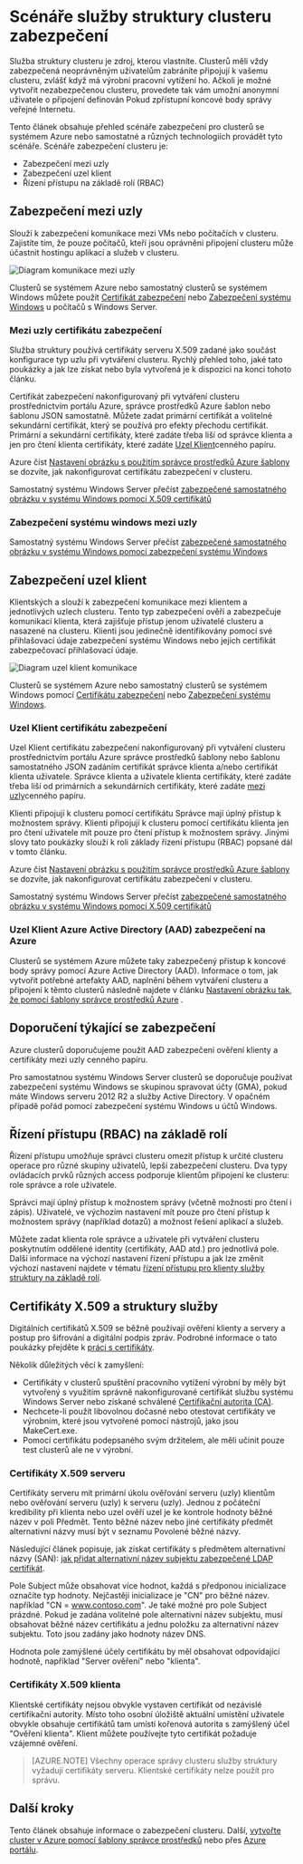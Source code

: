 <properties
   pageTitle="Zabezpečené clusteru služby struktury | Microsoft Azure"
   description="Popisuje scénáře zabezpečení pro službu struktury obrázku a jiné technologie provádět tyto scénáře."
   services="service-fabric"
   documentationCenter=".net"
   authors="ChackDan"
   manager="timlt"
   editor=""/>

<tags
   ms.service="service-fabric"
   ms.devlang="dotnet"
   ms.topic="article"
   ms.tgt_pltfrm="na"
   ms.workload="na"
   ms.date="08/19/2016"
   ms.author="chackdan"/>

# <a name="service-fabric-cluster-security-scenarios"></a>Scénáře služby struktury clusteru zabezpečení

Služba struktury clusteru je zdroj, kterou vlastníte. Clusterů měli vždy zabezpečená neoprávněným uživatelům zabráníte připojují k vašemu clusteru, zvlášť když má výrobní pracovní vytížení ho. Ačkoli je možné vytvořit nezabezpečenou clusteru, provedete tak vám umožní anonymní uživatele o připojení definován Pokud zpřístupní koncové body správy veřejné Internetu. 

Tento článek obsahuje přehled scénáře zabezpečení pro clusterů se systémem Azure nebo samostatné a různých technologiích provádět tyto scénáře. Scénáře zabezpečení clusteru je:

- Zabezpečení mezi uzly
- Zabezpečení uzel klient
- Řízení přístupu na základě rolí (RBAC)

## <a name="node-to-node-security"></a>Zabezpečení mezi uzly
Slouží k zabezpečení komunikace mezi VMs nebo počítačích v clusteru. Zajistíte tím, že pouze počítačů, kteří jsou oprávněni připojení clusteru může účastnit hostingu aplikací a služeb v clusteru.

![Diagram komunikace mezi uzly][Node-to-Node]

Clusterů se systémem Azure nebo samostatný clusterů se systémem Windows můžete použít [Certifikát zabezpečení](https://msdn.microsoft.com/library/ff649801.aspx) nebo [Zabezpečení systému Windows](https://msdn.microsoft.com/library/ff649396.aspx) u počítačů s Windows Server.
### <a name="node-to-node-certificate-security"></a>Mezi uzly certifikátu zabezpečení
Služba struktury používá certifikáty serveru X.509 zadané jako součást konfigurace typ uzlu při vytváření clusteru. Rychlý přehled toho, jaké tato poukázky a jak lze získat nebo byla vytvořená je k dispozici na konci tohoto článku.

Certifikát zabezpečení nakonfigurovaný při vytváření clusteru prostřednictvím portálu Azure, správce prostředků Azure šablon nebo šablonu JSON samostatně. Můžete zadat primární certifikát a volitelné sekundární certifikát, který se používá pro efekty přechodu certifikát. Primární a sekundární certifikáty, které zadáte třeba liší od správce klienta a jen pro čtení klienta certifikáty, které zadáte [Uzel Klient](#client-to-node-security)cenného papíru.

Azure číst [Nastavení obrázku s použitím správce prostředků Azure šablony](service-fabric-cluster-creation-via-arm.md) se dozvíte, jak nakonfigurovat certifikátu zabezpečení v clusteru.

Samostatný systému Windows Server přečíst [zabezpečené samostatného obrázku v systému Windows pomocí X.509 certifikátů](service-fabric-windows-cluster-x509-security.md)

### <a name="node-to-node-windows-security"></a>Zabezpečení systému windows mezi uzly
Samostatný systému Windows Server přečíst [zabezpečené samostatného obrázku v systému Windows pomocí zabezpečení systému Windows](service-fabric-windows-cluster-windows-security.md)

## <a name="client-to-node-security"></a>Zabezpečení uzel klient
Klientských a slouží k zabezpečení komunikace mezi klientem a jednotlivých uzlech clusteru. Tento typ zabezpečení ověří a zabezpečuje komunikaci klienta, která zajišťuje přístup jenom uživatelé clusteru a nasazené na clusteru. Klienti jsou jedinečně identifikovány pomocí své přihlašovací údaje zabezpečení systému Windows nebo jejich certifikát zabezpečovací přihlašovací údaje.

![Diagram uzel klient komunikace][Client-to-Node]

Clusterů se systémem Azure nebo samostatný clusterů se systémem Windows pomocí [Certifikátu zabezpečení](https://msdn.microsoft.com/library/ff649801.aspx) nebo [Zabezpečení systému Windows](https://msdn.microsoft.com/library/ff649396.aspx).

### <a name="client-to-node-certificate-security"></a>Uzel Klient certifikátu zabezpečení
 Uzel Klient certifikátu zabezpečení nakonfigurovaný při vytváření clusteru prostřednictvím portálu Azure správce prostředků šablony nebo šablonu samostatného JSON zadáním certifikát správce klienta a/nebo certifikát klienta uživatele.  Správce klienta a uživatele klienta certifikáty, které zadáte třeba liší od primárních a sekundárních certifikáty, které zadáte [mezi uzly](#node-to-node-security)cenného papíru.

Klienti připojují k clusteru pomocí certifikátu Správce mají úplný přístup k možnostem správy.  Klienti připojují k clusteru pomocí certifikátu klienta jen pro čtení uživatele mít pouze pro čtení přístup k možnostem správy. Jinými slovy tato poukázky slouží k roli základy řízení přístupu (RBAC) popsané dál v tomto článku.

Azure číst [Nastavení obrázku s použitím správce prostředků Azure šablony](service-fabric-cluster-creation-via-arm.md) se dozvíte, jak nakonfigurovat certifikátu zabezpečení v clusteru.

Samostatný systému Windows Server přečíst [zabezpečené samostatného obrázku v systému Windows pomocí X.509 certifikátů](service-fabric-windows-cluster-x509-security.md)

### <a name="client-to-node-azure-active-directory-aad-security-on-azure"></a>Uzel Klient Azure Active Directory (AAD) zabezpečení na Azure
Clusterů se systémem Azure můžete taky zabezpečený přístup k koncové body správy pomocí Azure Active Directory (AAD). Informace o tom, jak vytvořit potřebné artefakty AAD, naplnění během vytváření clusteru a připojení k těmto clusterů následně najdete v článku [Nastavení obrázku tak, že pomocí šablony správce prostředků Azure](service-fabric-cluster-creation-via-arm.md) .

## <a name="security-recommendations"></a>Doporučení týkající se zabezpečení
Azure clusterů doporučujeme použít AAD zabezpečení ověření klienty a certifikáty mezi uzly cenného papíru.

Pro samostatnou systému Windows Server clusterů se doporučuje používat zabezpečení systému Windows se skupinou spravovat účty (GMA), pokud máte Windows serveru 2012 R2 a služby Active Directory. V opačném případě pořád pomocí zabezpečení systému Windows u účtů Windows.

## <a name="role-based-access-control-rbac"></a>Řízení přístupu (RBAC) na základě rolí
Řízení přístupu umožňuje správci clusteru omezit přístup k určité clusteru operace pro různé skupiny uživatelů, lepší zabezpečení clusteru. Dva typy ovládacích prvků různých access podporuje klientům připojení ke clusteru: role správce a role uživatele.

Správci mají úplný přístup k možnostem správy (včetně možností pro čtení i zápis). Uživatelé, ve výchozím nastavení mít pouze pro čtení přístup k možnostem správy (například dotazů) a možnost řešení aplikací a služeb.

Můžete zadat klienta role správce a uživatele při vytváření clusteru poskytnutím oddělené identity (certifikáty, AAD atd.) pro jednotlivá pole. Další informace na výchozí nastavení řízení přístupu a jak lze změnit výchozí nastavení najdete v tématu [řízení přístupu pro klienty služby struktury na základě rolí](service-fabric-cluster-security-roles.md).


## <a name="x509-certificates-and-service-fabric"></a>Certifikáty X.509 a struktury služby
Digitálních certifikátů X.509 se běžně používají ověření klienty a servery a postup pro šifrování a digitální podpis zpráv. Podrobné informace o tato poukázky přejděte k [práci s certifikáty](http://msdn.microsoft.com/library/ms731899.aspx).

Několik důležitých věcí k zamyšlení:

- Certifikáty v clusterů spuštění pracovního vytížení výrobní by měly být vytvořený s využitím správně nakonfigurované certifikát službu systému Windows Server nebo získané schválené [Certifikační autorita (CA)](https://en.wikipedia.org/wiki/Certificate_authority).
- Nechcete-li použít libovolnou dočasné nebo otestovat certifikáty ve výrobním, které jsou vytvořené pomocí nástrojů, jako jsou MakeCert.exe.
- Pomocí certifikátu podepsaného svým držitelem, ale měli učinit pouze test clusterů ale ne v výrobní.

### <a name="server-x509-certificates"></a>Certifikáty X.509 serveru

Certifikáty serveru mít primární úkolu ověřování serveru (uzly) klientům nebo ověřování serveru (uzly) k serveru (uzly). Jednou z počáteční kredibility při klienta nebo uzel ověří uzel je ke kontrole hodnoty běžné název v poli Předmět. Tento běžné název nebo jiné certifikáty předmět alternativní názvy musí být v seznamu Povolené běžné názvy.

Následující článek popisuje, jak získat certifikáty s předmětem alternativní názvy (SAN): [jak přidat alternativní název subjektu zabezpečené LDAP certifikát](http://support.microsoft.com/kb/931351).

Pole Subject může obsahovat více hodnot, každá s předponou inicializace označíte typ hodnoty. Nejčastěji inicializace je "CN" pro běžné název. například "CN = www.contoso.com". Je také možné pro pole Subject prázdné. Pokud je zadána volitelné pole alternativní název subjektu, musí obsahovat běžné název certifikátu a jednu položku za alternativní název subjektu. Toto jsou zadány jako hodnoty název DNS.

Hodnota pole zamýšlené účely certifikátu by měl obsahovat odpovídající hodnotě, například "Server ověření" nebo "klienta".

### <a name="client-x509-certificates"></a>Certifikáty X.509 klienta

Klientské certifikáty nejsou obvykle vystaven certifikát od nezávislé certifikační autority. Místo toho osobní úložiště aktuální umístění uživatele obvykle obsahuje certifikátů tam umístí kořenová autorita s zamýšlený účel "Ověření klienta". Klient můžete používejte tyto certifikát požaduje vzájemné ověření.

>[AZURE.NOTE] Všechny operace správy clusteru služby struktury vyžadují certifikáty serveru. Klientské certifikáty nelze použít pro správu.

<!--Every topic should have next steps and links to the next logical set of content to keep the customer engaged-->


## <a name="next-steps"></a>Další kroky

Tento článek obsahuje informace o zabezpečení clusteru. Další, [vytvořte cluster v Azure pomocí šablony správce prostředků](service-fabric-cluster-creation-via-arm.md) nebo přes [Azure portálu](service-fabric-cluster-creation-via-portal.md).

<!--Image references-->
[Node-to-Node]: ./media/service-fabric-cluster-security/node-to-node.png
[Client-to-Node]: ./media/service-fabric-cluster-security/client-to-node.png
